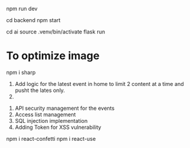 <!-- Start Project -->
npm run dev

<!-- Start Database -->
cd backend
npm start

<!-- Start AI model | * Manually download the pip package that is missing. -->
cd ai
source .venv/bin/activate
flask run

<!--  -->


<!-- Build For Production -->
# To optimize image
npm i sharp

<!-- Next Step -->
1. Add logic for the latest event in home to limit 2 content at a time and pusht the lates only.
2. 

<!-- Security Future Plan -->
1. API security management for the events
2. Access list management
3. SQL injection implementation
4. Adding Token for XSS vulnerability

<!-- Package that download -->
npm i react-confetti
npm i react-use